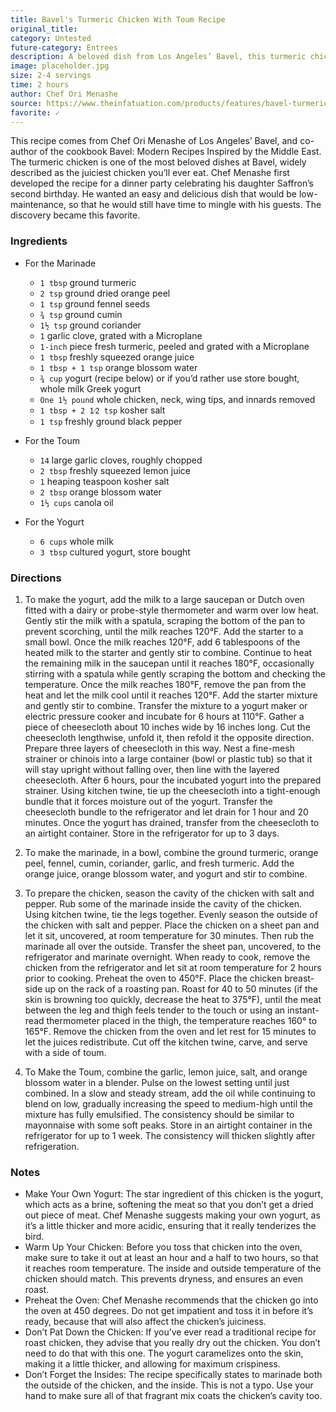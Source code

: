 ```yaml
---
title: Bavel's Turmeric Chicken With Toum Recipe
original_title: 
category: Untested
future-category: Entrees
description: A beloved dish from Los Angeles’ Bavel, this turmeric chicken is widely described as the juiciest chicken you’ll ever eat. The recipe was first developed by Chef Ori Menashe for a dinner party, and it has since become a favorite due to its easy preparation and delicious taste.
image: placeholder.jpg
size: 2-4 servings
time: 2 hours
author: Chef Ori Menashe
source: https://www.theinfatuation.com/products/features/bavel-turmeric-chicken-toum-recipe
favorite: ✓
---
```


This recipe comes from Chef Ori Menashe of Los Angeles’ Bavel, and co-author of the cookbook Bavel: Modern Recipes Inspired by the Middle East. The turmeric chicken is one of the most beloved dishes at Bavel, widely described as the juiciest chicken you’ll ever eat. Chef Menashe first developed the recipe for a dinner party celebrating his daughter Saffron’s second birthday. He wanted an easy and delicious dish that would be low-maintenance, so that he would still have time to mingle with his guests. The discovery became this favorite.

### Ingredients

* For the Marinade
  * `1 tbsp` ground turmeric
  * `2 tsp` ground dried orange peel
  * `1 tsp` ground fennel seeds
  * `¾ tsp` ground cumin
  * `1½ tsp` ground coriander
  * `1` garlic clove, grated with a Microplane
  * `1-inch` piece fresh turmeric, peeled and grated with a Microplane
  * `1 tbsp` freshly squeezed orange juice
  * `1 tbsp + 1 tsp` orange blossom water
  * `¾ cup` yogurt (recipe below) or if you’d rather use store bought, whole milk Greek yogurt
  * `One 1½ pound` whole chicken, neck, wing tips, and innards removed
  * `1 tbsp + 2 1⁄2 tsp` kosher salt
  * `1 tsp` freshly ground black pepper

* For the Toum
  * `14` large garlic cloves, roughly chopped
  * `2 tbsp` freshly squeezed lemon juice
  * `1` heaping teaspoon kosher salt
  * `2 tbsp` orange blossom water
  * `1⅓ cups` canola oil

* For the Yogurt
  * `6 cups` whole milk
  * `3 tbsp` cultured yogurt, store bought

### Directions

1. To make the yogurt, add the milk to a large saucepan or Dutch oven fitted with a dairy or probe-style thermometer and warm over low heat. Gently stir the milk with a spatula, scraping the bottom of the pan to prevent scorching, until the milk reaches 120°F. Add the starter to a small bowl. Once the milk reaches 120°F, add 6 tablespoons of the heated milk to the starter and gently stir to combine. Continue to heat the remaining milk in the saucepan until it reaches 180°F, occasionally stirring with a spatula while gently scraping the bottom and checking the temperature. Once the milk reaches 180°F, remove the pan from the heat and let the milk cool until it reaches 120°F. Add the starter mixture and gently stir to combine. Transfer the mixture to a yogurt maker or electric pressure cooker and incubate for 6 hours at 110°F. Gather a piece of cheesecloth about 10 inches wide by 16 inches long. Cut the cheesecloth lengthwise, unfold it, then refold it the opposite direction. Prepare three layers of cheesecloth in this way. Nest a fine-mesh strainer or chinois into a large container (bowl or plastic tub) so that it will stay upright without falling over, then line with the layered cheesecloth. After 6 hours, pour the incubated yogurt into the prepared strainer. Using kitchen twine, tie up the cheesecloth into a tight-enough bundle that it forces moisture out of the yogurt. Transfer the cheesecloth bundle to the refrigerator and let drain for 1 hour and 20 minutes. Once the yogurt has drained, transfer from the cheesecloth to an airtight container. Store in the refrigerator for up to 3 days.

2. To make the marinade, in a bowl, combine the ground turmeric, orange peel, fennel, cumin, coriander, garlic, and fresh turmeric. Add the orange juice, orange blossom water, and yogurt and stir to combine.

3. To prepare the chicken, season the cavity of the chicken with salt and pepper. Rub some of the marinade inside the cavity of the chicken. Using kitchen twine, tie the legs together. Evenly season the outside of the chicken with salt and pepper. Place the chicken on a sheet pan and let it sit, uncovered, at room temperature for 30 minutes. Then rub the marinade all over the outside. Transfer the sheet pan, uncovered, to the refrigerator and marinate overnight. When ready to cook, remove the chicken from the refrigerator and let sit at room temperature for 2 hours prior to cooking. Preheat the oven to 450°F. Place the chicken breast-side up on the rack of a roasting pan. Roast for 40 to 50 minutes (if the skin is browning too quickly, decrease the heat to 375°F), until the meat between the leg and thigh feels tender to the touch or using an instant-read thermometer placed in the thigh, the temperature reaches 160° to 165°F. Remove the chicken from the oven and let rest for 15 minutes to let the juices redistribute. Cut off the kitchen twine, carve, and serve with a side of toum.

4. To Make the Toum, combine the garlic, lemon juice, salt, and orange blossom water in a blender. Pulse on the lowest setting until just combined. In a slow and steady stream, add the oil while continuing to blend on low, gradually increasing the speed to medium-high until the mixture has fully emulsified. The consistency should be similar to mayonnaise with some soft peaks. Store in an airtight container in the refrigerator for up to 1 week. The consistency will thicken slightly after refrigeration.

### Notes

- Make Your Own Yogurt: The star ingredient of this chicken is the yogurt, which acts as a brine, softening the meat so that you don’t get a dried out piece of meat. Chef Menashe suggests making your own yogurt, as it’s a little thicker and more acidic, ensuring that it really tenderizes the bird.
- Warm Up Your Chicken: Before you toss that chicken into the oven, make sure to take it out at least an hour and a half to two hours, so that it reaches room temperature. The inside and outside temperature of the chicken should match. This prevents dryness, and ensures an even roast.
- Preheat the Oven: Chef Menashe recommends that the chicken go into the oven at 450 degrees. Do not get impatient and toss it in before it’s ready, because that will also affect the chicken’s juiciness.
- Don’t Pat Down the Chicken: If you’ve ever read a traditional recipe for roast chicken, they advise that you really dry out the chicken. You don’t need to do that with this one. The yogurt caramelizes onto the skin, making it a little thicker, and allowing for maximum crispiness.
- Don’t Forget the Insides: The recipe specifically states to marinade both the outside of the chicken, and the inside. This is not a typo. Use your hand to make sure all of that fragrant mix coats the chicken’s cavity too.